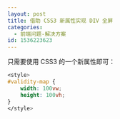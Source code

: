 ```yaml
---
layout: post
title: 借助 CSS3 新属性实现 DIV 全屏
categories:
  - 前端问题-解决方案
id: 1536223623
---
```

只需要使用 CSS3 的一个新属性即可：

```css
<style>
#validity-map {
    width: 100vw;
    height: 100vh;
}
</style>
```

